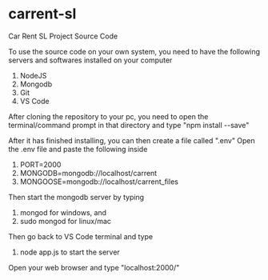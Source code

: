 # carrent-sl
Car Rent SL Project Source Code

To use the source code on your own system, you need to have the following servers and softwares installed on your computer
1. NodeJS
2. Mongodb
3. Git
4. VS Code

After cloning the repository to your pc, you need to open the terminal/command prompt in that directory and type
"npm install --save"

After it has finished installing, you can then create a file called ".env"
Open the .env file and paste the following inside
1. PORT=2000
2. MONGODB=mongodb://localhost/carrent
3. MONGOOSE=mongodb://localhost/carrent_files

Then start the mongodb server by typing 
1. mongod  for windows, and
2. sudo mongod for linux/mac

Then go back to VS Code terminal and type
1. node app.js to start the server

Open your web browser and type "localhost:2000/"
